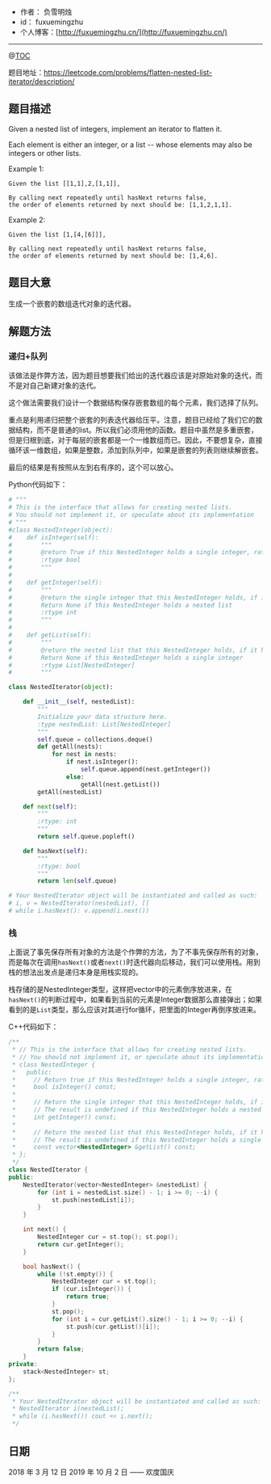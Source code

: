 
- 作者：    负雪明烛
- id：      fuxuemingzhu
- 个人博客：[http://fuxuemingzhu.cn/](http://fuxuemingzhu.cn/)

---
@[TOC](目录)


题目地址：https://leetcode.com/problems/flatten-nested-list-iterator/description/

## 题目描述

Given a nested list of integers, implement an iterator to flatten it.

Each element is either an integer, or a list -- whose elements may also be integers or other lists.

Example 1:
    
    Given the list [[1,1],2,[1,1]],
    
    By calling next repeatedly until hasNext returns false, 
    the order of elements returned by next should be: [1,1,2,1,1].
    
Example 2:
    
    Given the list [1,[4,[6]]],
    
    By calling next repeatedly until hasNext returns false, 
    the order of elements returned by next should be: [1,4,6].


## 题目大意

生成一个嵌套的数组迭代对象的迭代器。

## 解题方法
### 递归+队列
该做法是作弊方法，因为题目想要我们给出的迭代器应该是对原始对象的迭代，而不是对自己新建对象的迭代。

这个做法需要我们设计一个数据结构保存嵌套数组的每个元素，我们选择了队列。

重点是利用递归把整个嵌套的列表迭代器给压平。注意，题目已经给了我们它的数据结构，而不是普通的list。所以我们必须用他的函数。题目中虽然是多重嵌套，但是归根到底，对于每层的嵌套都是一个一维数组而已。因此，不要想复杂，直接循环该一维数组，如果是整数，添加到队列中，如果是嵌套的列表则继续解嵌套。

最后的结果是有按照从左到右有序的，这个可以放心。

Python代码如下：

```python
# """
# This is the interface that allows for creating nested lists.
# You should not implement it, or speculate about its implementation
# """
#class NestedInteger(object):
#    def isInteger(self):
#        """
#        @return True if this NestedInteger holds a single integer, rather than a nested list.
#        :rtype bool
#        """
#
#    def getInteger(self):
#        """
#        @return the single integer that this NestedInteger holds, if it holds a single integer
#        Return None if this NestedInteger holds a nested list
#        :rtype int
#        """
#
#    def getList(self):
#        """
#        @return the nested list that this NestedInteger holds, if it holds a nested list
#        Return None if this NestedInteger holds a single integer
#        :rtype List[NestedInteger]
#        """

class NestedIterator(object):

    def __init__(self, nestedList):
        """
        Initialize your data structure here.
        :type nestedList: List[NestedInteger]
        """
        self.queue = collections.deque()
        def getAll(nests):
            for nest in nests:
                if nest.isInteger():
                    self.queue.append(nest.getInteger())
                else:
                    getAll(nest.getList())
        getAll(nestedList)

    def next(self):
        """
        :rtype: int
        """
        return self.queue.popleft()

    def hasNext(self):
        """
        :rtype: bool
        """
        return len(self.queue)

# Your NestedIterator object will be instantiated and called as such:
# i, v = NestedIterator(nestedList), []
# while i.hasNext(): v.append(i.next())
```

### 栈
上面说了事先保存所有对象的方法是个作弊的方法，为了不事先保存所有的对象，而是每次在调用`hasNext()`或者`next()`时迭代器向后移动，我们可以使用栈。用到栈的想法出发点是递归本身是用栈实现的。

栈存储的是NestedInteger类型，这样把vector中的元素倒序放进来，在`hasNext()`的判断过程中，如果看到当前的元素是Integer数据那么直接弹出；如果看到的是`List`类型，那么应该对其进行for循环，把里面的Integer再倒序放进来。

C++代码如下：

```cpp
/**
 * // This is the interface that allows for creating nested lists.
 * // You should not implement it, or speculate about its implementation
 * class NestedInteger {
 *   public:
 *     // Return true if this NestedInteger holds a single integer, rather than a nested list.
 *     bool isInteger() const;
 *
 *     // Return the single integer that this NestedInteger holds, if it holds a single integer
 *     // The result is undefined if this NestedInteger holds a nested list
 *     int getInteger() const;
 *
 *     // Return the nested list that this NestedInteger holds, if it holds a nested list
 *     // The result is undefined if this NestedInteger holds a single integer
 *     const vector<NestedInteger> &getList() const;
 * };
 */
class NestedIterator {
public:
    NestedIterator(vector<NestedInteger> &nestedList) {
        for (int i = nestedList.size() - 1; i >= 0; --i) {
            st.push(nestedList[i]);
        }
    }

    int next() {
        NestedInteger cur = st.top(); st.pop();
        return cur.getInteger();
    }

    bool hasNext() {
        while (!st.empty()) {
            NestedInteger cur = st.top();
            if (cur.isInteger()) {
                return true;
            }
            st.pop();
            for (int i = cur.getList().size() - 1; i >= 0; --i) {
                st.push(cur.getList()[i]);
            }
        }
        return false;
    }
private:
    stack<NestedInteger> st;
};

/**
 * Your NestedIterator object will be instantiated and called as such:
 * NestedIterator i(nestedList);
 * while (i.hasNext()) cout << i.next();
 */
```

## 日期

2018 年 3 月 12 日 
2019 年 10 月 2 日 —— 欢度国庆
